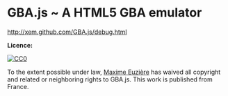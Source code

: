  GBA.js ~ A HTML5 GBA emulator
===============================

http://xem.github.com/GBA.js/debug.html


**Licence:**

<a href="http://creativecommons.org/publicdomain/zero/1.0/">
  <img src="http://i.creativecommons.org/p/zero/1.0/88x31.png" alt="CC0">
</a>

To the extent possible under law, <a href="http://xem.github.io">Maxime Euzière</a> has waived all copyright and related or neighboring rights to GBA.js.
This work is published from France.